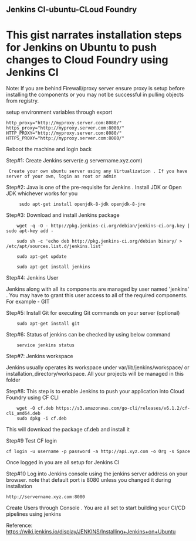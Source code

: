 ## Jenkins CI-ubuntu-CLoud Foundry

# This gist narrates installation steps for Jenkins on Ubuntu to push changes to Cloud Foundry using Jenkins CI

Note:
If you are behind Firewall/proxy server ensure proxy is setup before installing the components or you may not be successful in pulling objects from registry.

setup environment variables through export 
  	
	http_proxy="http://myproxy.server.com:8080/"  
  	https_proxy="http://myproxy.server.com:8080/"  
 	HTTP_PROXY="http://myproxy.server.com:8080/"  
  	HTTPS_PROXY="http://myproxy.server.com:8080/"

Reboot the machine and login back 

Step#1: Create Jenkins server(e.g servername.xyz.com)

 	 Create your own ubuntu server using any Virtualization . If you have server of your own, login as root or admin
  

Step#2:
  Java is one of the pre-requisite for Jenkins . Install JDK or Open JDK whichever works for you
  
   		 sudo apt-get install openjdk-8-jdk openjdk-8-jre
    

Step#3: Download and install Jenkins package

 		wget -q -O - http://pkg.jenkins-ci.org/debian/jenkins-ci.org.key | sudo apt-key add -
  
  		sudo sh -c 'echo deb http://pkg.jenkins-ci.org/debian binary/ > /etc/apt/sources.list.d/jenkins.list'
  
  		sudo apt-get update
  
  		sudo apt-get install jenkins


Step#4: Jenkins User

Jenkins along with all its components are managed by user named 'jenkins' . You may have to grant this user access to all of the required components. For example - GIT


Step#5: Install Git for executing Git commands on your server (optional)
  
  		sudo apt-get install git 
  

Step#6: Status of jenkins can be checked by using below command

  		service jenkins status


Step#7: Jenkins workspace

Jenkins usually operates its workspace under var/lib/jenkins/workspace/ or installation_directory/workspace. All your projects will be managed in this folder


Step#8: This step is to enable Jenkins to push your application into Cloud Foundry using CF CLI

		wget -O cf.deb https://s3.amazonaws.com/go-cli/releases/v6.1.2/cf-cli_amd64.deb
		sudo dpkg -i cf.deb

This will download the package cf.deb and install it 

Step#9 Test CF login

	cf login -u username -p password -a http://api.xyz.com -o Org -s Space

Once logged in you are all setup for Jenkins CI 

Step#10 Log into Jenkins console using the jenkins server address on your browser. note that default port is 8080 unless you changed it during installation

	http://servername.xyz.com:8080
	
Create Users through Console . You are all set to start building your CI/CD pipelines using jenkins


Reference:
https://wiki.jenkins.io/display/JENKINS/Installing+Jenkins+on+Ubuntu





